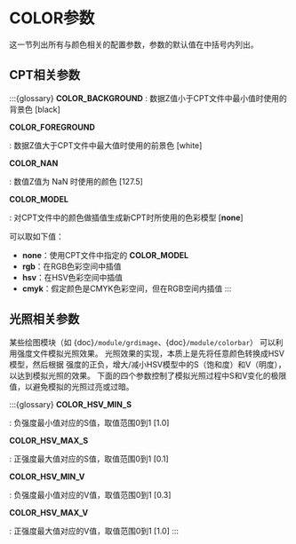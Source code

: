 # COLOR参数

这一节列出所有与颜色相关的配置参数，参数的默认值在中括号内列出。

## CPT相关参数

:::{glossary}
**COLOR_BACKGROUND**
: 数据Z值小于CPT文件中最小值时使用的背景色 \[black\]

**COLOR_FOREGROUND**

: 数据Z值大于CPT文件中最大值时使用的前景色 \[white\]

**COLOR_NAN**

: 数值Z值为 NaN 时使用的颜色 \[127.5\]

**COLOR_MODEL**

: 对CPT文件中的颜色做插值生成新CPT时所使用的色彩模型 \[**none**\]

  可以取如下值：

  - **none**：使用CPT文件中指定的 **COLOR_MODEL**
  - **rgb**：在RGB色彩空间中插值
  - **hsv**：在HSV色彩空间中插值
  - **cmyk**：假定颜色是CMYK色彩空间，但在RGB空间内插值
:::

## 光照相关参数

某些绘图模块（如 {doc}`/module/grdimage`、{doc}`/module/colorbar`）
可以利用强度文件模拟光照效果。
光照效果的实现，本质上是先将任意颜色转换成HSV模型，然后根据
强度的正负，增大/减小HSV模型中的S（饱和度）和V（明度），以达到模拟光照的效果。
下面的四个参数控制了模拟光照过程中S和V变化的极限值，以避免模拟的光照过亮或过暗。

:::{glossary}
**COLOR_HSV_MIN_S**

: 负强度最小值对应的S值，取值范围0到1 \[1.0\]

**COLOR_HSV_MAX_S**

: 正强度最大值对应的S值，取值范围0到1 \[0.1\]

**COLOR_HSV_MIN_V**

: 负强度最小值对应的V值，取值范围0到1 \[0.3\]

**COLOR_HSV_MAX_V**

: 正强度最大值对应的V值，取值范围0到1 \[1.0\]
:::

